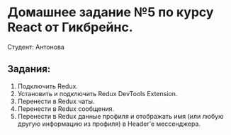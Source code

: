 # Домашнее задание №5 по курсу React от Гикбрейнс.

Студент: Антонова

## Задания:

1. Подключить Redux.
2. Установить и подключить Redux DevTools Extension.
3. Перенести в Redux чаты.
4. Перенести в Redux сообщения.
5. Перенести в Redux данные профиля и отображать имя (или любую другую информацию из профиля) в Header’е мессенджера.
